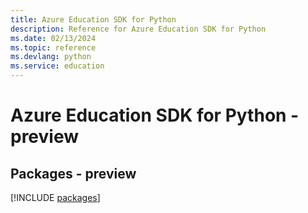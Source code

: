 ```yaml
---
title: Azure Education SDK for Python
description: Reference for Azure Education SDK for Python
ms.date: 02/13/2024
ms.topic: reference
ms.devlang: python
ms.service: education
---
```

# Azure Education SDK for Python - preview
## Packages - preview
[!INCLUDE [packages](education-index.md)]